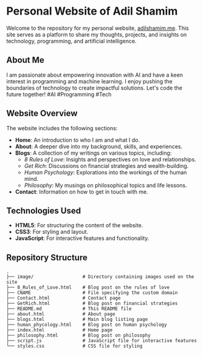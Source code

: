 # Personal Website of Adil Shamim

Welcome to the repository for my personal website, [adilshamim.me](https://adilshamim.me/). This site serves as a platform to share my thoughts, projects, and insights on technology, programming, and artificial intelligence.

## About Me

I am passionate about empowering innovation with AI and have a keen interest in programming and machine learning. I enjoy pushing the boundaries of technology to create impactful solutions. Let's code the future together! #AI #Programming #Tech

## Website Overview

The website includes the following sections:

- **Home**: An introduction to who I am and what I do.
- **About**: A deeper dive into my background, skills, and experiences.
- **Blogs**: A collection of my writings on various topics, including:
  - *8 Rules of Love*: Insights and perspectives on love and relationships.
  - *Get Rich*: Discussions on financial strategies and wealth-building.
  - *Human Psychology*: Explorations into the workings of the human mind.
  - *Philosophy*: My musings on philosophical topics and life lessons.
- **Contact**: Information on how to get in touch with me.

## Technologies Used

- **HTML5**: For structuring the content of the website.
- **CSS3**: For styling and layout.
- **JavaScript**: For interactive features and functionality.

## Repository Structure

```plaintext
.
├── image/                  # Directory containing images used on the site
├── 8_Rules_of_Love.html    # Blog post on the rules of love
├── CNAME                   # File specifying the custom domain
├── Contact.html            # Contact page
├── GetRich.html            # Blog post on financial strategies
├── README.md               # This README file
├── about.html              # About page
├── blogs.html              # Main blog listing page
├── human_phycology.html    # Blog post on human psychology
├── index.html              # Home page
├── philosophy.html         # Blog post on philosophy
├── script.js               # JavaScript file for interactive features
└── styles.css              # CSS file for styling
